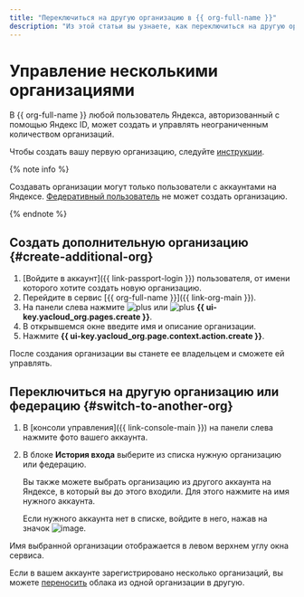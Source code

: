 ```yaml
---
title: "Переключиться на другую организацию в {{ org-full-name }}"
description: "Из этой статьи вы узнаете, как переключиться на другую организацию в {{ org-name }}."
---
```


# Управление несколькими организациями


В {{ org-full-name }} любой пользователь Яндекса, авторизованный с помощью Яндекс ID, может создать и управлять неограниченным количеством организаций.

Чтобы создать вашу первую организацию, следуйте [инструкции](enable-org.md).

{% note info %}

Создавать организации могут только пользователи с аккаунтами на Яндексе. [Федеративный пользователь](../../iam/concepts/index.md#saml-federation) не может создать организацию.

{% endnote %}

## Создать дополнительную организацию {#create-additional-org}

1. [Войдите в аккаунт]({{ link-passport-login }}) пользователя, от имени которого хотите создать новую организацию.
1. Перейдите в сервис [{{ org-full-name }}]({{ link-org-main }}).
1. На панели слева нажмите ![plus](../../_assets/plus.svg) или ![plus](../../_assets/plus.svg) **{{ ui-key.yacloud_org.pages.create }}**.
1. В открывшемся окне введите имя и описание организации.
1. Нажмите **{{ ui-key.yacloud_org.page.context.action.create }}**.

После создания организации вы станете ее владельцем и сможете ей управлять.

## Переключиться на другую организацию или федерацию {#switch-to-another-org}

1. В [консоли управления]({{ link-console-main }}) на панели слева нажмите фото вашего аккаунта.
1. В блоке **История входа** выберите из списка нужную организацию или федерацию.

    Вы также можете выбрать организацию из другого аккаунта на Яндексе, в который вы до этого входили. Для этого нажмите на имя нужного аккаунта.
    
    Если нужного аккаунта нет в списке, войдите в него, нажав на значок ![image](../../_assets/plus-sign.svg).

Имя выбранной организации отображается в левом верхнем углу окна сервиса.

Если в вашем аккаунте зарегистрировано несколько организаций, вы можете [переносить](../../resource-manager/operations/cloud/change-organization.md) облака из одной организации в другую.
